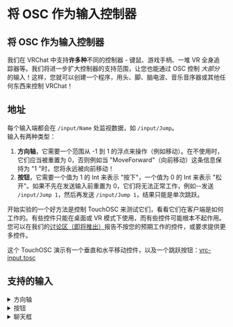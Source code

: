 # 将 OSC 作为输入控制器

## 将 OSC 作为输入控制器

我们在 VRChat 中支持**许多种**不同的控制器 - 键鼠、游戏手柄、一堆 VR 全身追踪器等。我们将进一步扩大控制器的支持范围，让您也能通过 OSC 控制 *大部分* 的输入！这样，您就可以创建一个程序，用头、脚、脑电波、音乐音序器或其他任何东西来控制 VRChat！

## 地址

每个输入端都会在 `/input/Name` 处监视数据，如 `/input/Jump`。<br>
输入有两种类型：

1. **方向轴**，它需要一个范围从 -1 到 1 的浮点来操作（例如移动）。在不使用时，它们应当被重置为 0，否则例如当 "MoveForward"（向前移动）这条信息保持为 "1 "时，您将永远被向前移动！
2. **按钮**，它需要一个值为 1 的 Int 来表示 "按下"，一个值为 0 的 Int 来表示 "松开"。如果不先在发送输入前重置为 0，它们将无法正常工作，例如--发送 `/input/Jump 1`，然后再发送 `/input/Jump 1`，结果只能是单次跳跃。

开始实验的一个好方法是控制 TouchOSC 来测试它们，看看它们在客户端是如何工作的。有些控件只能在桌面或 VR 模式下使用，而有些控件可能根本不起作用。您可以在我们的[讨论区（即将推出）](./osc-as-input-controller#)报告不按您的预期工作的控件，或要求提供更多控件。

这个 TouchOSC 演示有一个垂直和水平移动控件，以及一个跳跃按钮：[vrc-input.tosc](https:/github.com/vrchat-community/osc/raw/main/files/touch-osc/vrc-input.tosc)

## 支持的输入

<details> 

<summary>方向轴</summary>

`/input/Vertical` ：向前移动 (1) 或向后移动 (-1)

`/input/Horizontal` ：向右移动 (1) 或向左移动 (-1) 

`/input/LookHorizontal` ：向左看和向右看。在桌面模式下，如果开启了 "舒适转向 "功能，当值为 1 时，VR 将进行快速转向。

`/input/UseAxisRight` ：使用手上的物品 - 不一定有效

`/input/GrabAxisRight` ：抓取物品 - 不一定有效

`/input/MoveHoldFB` ：向前移动（1）或向后移动（-1）所持对象

`/input/SpinHoldCwCcw` ：顺时针旋转或逆时针旋转所持对象

`/input/SpinHoldUD` ：向上或向下旋转所持对象

`/input/SpinHoldLR` ：向左或向右旋转所持对象

</details>

<details> 

<summary>按钮</summary>

`/input/MoveForward` ：当此值为 1 时，向前移动。

`/input/MoveBackward` ：当此值为 1 时，向后移动。

`/input/MoveLeft` ：当此值为 1 时，向左移动。

`/input/MoveRight` ：当此值为 1 时，向右移动。

`/input/LookLeft` ：当此值为 1 时，向左转动。 在桌面中视角会平滑转动，如果开启了 "舒适转向 "功能，VR 将进行快速转向。

`/input/LookRight` ：当此值为 1 时，向右转动。 在桌面中视角会平滑转动，如果开启了 "舒适转向 "功能，VR 将进行快速转向。

`/input/Jump` ：如果您所在的世界支持跳跃，则该输入使您跳跃。

`/input/Run` ：如果您所在的世界支持奔跑，则该输入使您跑起来。

`/input/ComfortLeft` ：向左快转 - 仅限 VR。

`/input/ComfortRight` ：向右快转 - 仅限 VR。

`/input/DropRight` ：丢掉右手所持物品 - 仅限 VR。

`/input/UseRight` ：使用被右手高亮显示的物品 - 仅限 VR。

`/input/GrabRight` ：抓取被右手高亮显示的物品 - 仅限 VR。

`/input/DropLeft` ：丢掉左手所持物品 - 仅限 VR。

`/input/UseLeft` ：使用被左手高亮显示的物品 - 仅限 VR。

`/input/GrabLeft` ：抓取被左手高亮显示的物品 - 仅限 VR。

`/input/PanicButton` 打开安全模式。

`/input/QuickMenuToggleLeft` ：开关快捷菜单。如果当前该输入为 "0"，则在收到 "1 "时切换。

`/input/QuickMenuToggleRight` 打开/关闭快捷菜单。如果当前该输入为 "0"，则在收到 "1 "时切换。

`/input/Voice` ：开关语音 - 操作取决于设置中是否打开了 "开关语音"。如果开启，那么从 0 到 1 的变化将切换静音状态。如果关闭了 "切换语音"，则其功能与按下静音类似 - 1 表示静音，0 表示取消静音。

</details>

<details> 

<summary>聊天框</summary>

`/chatbox/input s b n` 在聊天框中输入文字。如果布尔参数 `b` 为 True，则绕过键盘立即输入并发送 `s` 中的文本。如果布尔数 `b` 为 False，则打开键盘输入框并输入所提供的文本。`n` 是一个额外的布尔参数，设置为 False 时不会触发通知 SFX（如果未指定，默认为 True）。

`/chatbox/typing b` 打开或关闭打字指示器。

</details>
